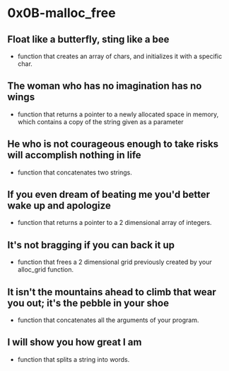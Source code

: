 # 0x0B-malloc_free
## Float like a butterfly, sting like a bee
- function that creates an array of chars, and initializes it with a specific char.
## The woman who has no imagination has no wings
- function that returns a pointer to a newly allocated space in memory, which contains a copy of the string given as a parameter
## He who is not courageous enough to take risks will accomplish nothing in life
- function that concatenates two strings.
## If you even dream of beating me you'd better wake up and apologize
-  function that returns a pointer to a 2 dimensional array of integers.
## It's not bragging if you can back it up
- function that frees a 2 dimensional grid previously created by your alloc_grid function.
##  It isn't the mountains ahead to climb that wear you out; it's the pebble in your shoe
- function that concatenates all the arguments of your program.
## I will show you how great I am
- function that splits a string into words.
